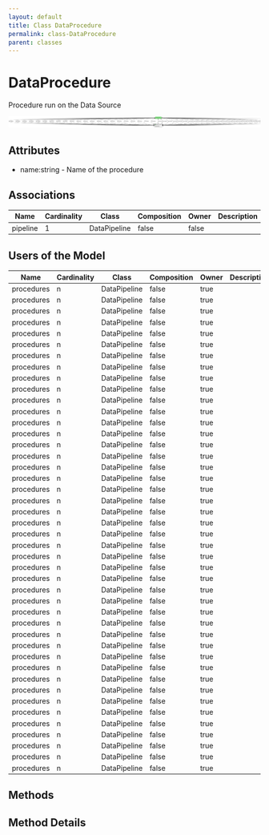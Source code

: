 ```yaml
---
layout: default
title: Class DataProcedure
permalink: class-DataProcedure
parent: classes
---
```


# DataProcedure

Procedure run on the Data Source

![Logical Diagram](./logical.png)

## Attributes

* name:string - Name of the procedure


## Associations

| Name | Cardinality | Class | Composition | Owner | Description |
| --- | --- | --- | --- | --- | --- |
| pipeline | 1 | DataPipeline | false | false |  |


## Users of the Model

| Name | Cardinality | Class | Composition | Owner | Description |
| --- | --- | --- | --- | --- | --- |
| procedures | n | DataPipeline | false | true |  |
| procedures | n | DataPipeline | false | true |  |
| procedures | n | DataPipeline | false | true |  |
| procedures | n | DataPipeline | false | true |  |
| procedures | n | DataPipeline | false | true |  |
| procedures | n | DataPipeline | false | true |  |
| procedures | n | DataPipeline | false | true |  |
| procedures | n | DataPipeline | false | true |  |
| procedures | n | DataPipeline | false | true |  |
| procedures | n | DataPipeline | false | true |  |
| procedures | n | DataPipeline | false | true |  |
| procedures | n | DataPipeline | false | true |  |
| procedures | n | DataPipeline | false | true |  |
| procedures | n | DataPipeline | false | true |  |
| procedures | n | DataPipeline | false | true |  |
| procedures | n | DataPipeline | false | true |  |
| procedures | n | DataPipeline | false | true |  |
| procedures | n | DataPipeline | false | true |  |
| procedures | n | DataPipeline | false | true |  |
| procedures | n | DataPipeline | false | true |  |
| procedures | n | DataPipeline | false | true |  |
| procedures | n | DataPipeline | false | true |  |
| procedures | n | DataPipeline | false | true |  |
| procedures | n | DataPipeline | false | true |  |
| procedures | n | DataPipeline | false | true |  |
| procedures | n | DataPipeline | false | true |  |
| procedures | n | DataPipeline | false | true |  |
| procedures | n | DataPipeline | false | true |  |
| procedures | n | DataPipeline | false | true |  |
| procedures | n | DataPipeline | false | true |  |
| procedures | n | DataPipeline | false | true |  |
| procedures | n | DataPipeline | false | true |  |
| procedures | n | DataPipeline | false | true |  |
| procedures | n | DataPipeline | false | true |  |
| procedures | n | DataPipeline | false | true |  |
| procedures | n | DataPipeline | false | true |  |
| procedures | n | DataPipeline | false | true |  |
| procedures | n | DataPipeline | false | true |  |
| procedures | n | DataPipeline | false | true |  |
| procedures | n | DataPipeline | false | true |  |
| procedures | n | DataPipeline | false | true |  |
| procedures | n | DataPipeline | false | true |  |
| procedures | n | DataPipeline | false | true |  |
| procedures | n | DataPipeline | false | true |  |





## Methods


<h2>Method Details</h2>
    

